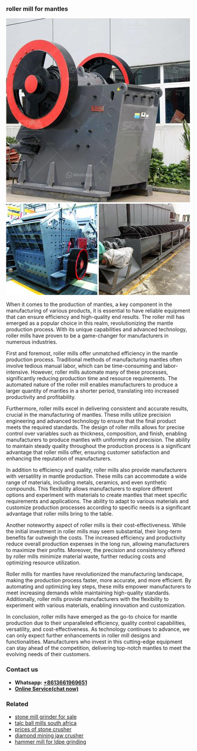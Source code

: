 <h3>roller mill for mantles</h3><img src='1703042434.jpg' alt=''><p>When it comes to the production of mantles, a key component in the manufacturing of various products, it is essential to have reliable equipment that can ensure efficiency and high-quality end results. The roller mill has emerged as a popular choice in this realm, revolutionizing the mantle production process. With its unique capabilities and advanced technology, roller mills have proven to be a game-changer for manufacturers in numerous industries.</p><p>First and foremost, roller mills offer unmatched efficiency in the mantle production process. Traditional methods of manufacturing mantles often involve tedious manual labor, which can be time-consuming and labor-intensive. However, roller mills automate many of these processes, significantly reducing production time and resource requirements. The automated nature of the roller mill enables manufacturers to produce a larger quantity of mantles in a shorter period, translating into increased productivity and profitability.</p><p>Furthermore, roller mills excel in delivering consistent and accurate results, crucial in the manufacturing of mantles. These mills utilize precision engineering and advanced technology to ensure that the final product meets the required standards. The design of roller mills allows for precise control over variables such as thickness, composition, and finish, enabling manufacturers to produce mantles with uniformity and precision. The ability to maintain steady quality throughout the production process is a significant advantage that roller mills offer, ensuring customer satisfaction and enhancing the reputation of manufacturers.</p><p>In addition to efficiency and quality, roller mills also provide manufacturers with versatility in mantle production. These mills can accommodate a wide range of materials, including metals, ceramics, and even synthetic compounds. This flexibility allows manufacturers to explore different options and experiment with materials to create mantles that meet specific requirements and applications. The ability to adapt to various materials and customize production processes according to specific needs is a significant advantage that roller mills bring to the table.</p><p>Another noteworthy aspect of roller mills is their cost-effectiveness. While the initial investment in roller mills may seem substantial, their long-term benefits far outweigh the costs. The increased efficiency and productivity reduce overall production expenses in the long run, allowing manufacturers to maximize their profits. Moreover, the precision and consistency offered by roller mills minimize material waste, further reducing costs and optimizing resource utilization.</p><p>Roller mills for mantles have revolutionized the manufacturing landscape, making the production process faster, more accurate, and more efficient. By automating and optimizing key steps, these mills empower manufacturers to meet increasing demands while maintaining high-quality standards. Additionally, roller mills provide manufacturers with the flexibility to experiment with various materials, enabling innovation and customization.</p><p>In conclusion, roller mills have emerged as the go-to choice for mantle production due to their unparalleled efficiency, quality control capabilities, versatility, and cost-effectiveness. As technology continues to advance, we can only expect further enhancements in roller mill designs and functionalities. Manufacturers who invest in this cutting-edge equipment can stay ahead of the competition, delivering top-notch mantles to meet the evolving needs of their customers.</p><h3>Contact us</h3><ul><li><strong>Whatsapp:&nbsp;<a href="https://wa.me/8613661969651">+8613661969651</a></strong></li><li><a href="https://swt.shibang-china.com/?git&amp;zhl&amp;roller mill for mantles"><strong>Online Service(chat now)</strong></a></li></ul><h3>Related</h3><ul><li><a href='stone mill grinder for sale.md'>stone mill grinder for sale</a></li><li><a href='talc ball mills south africa.md'>talc ball mills south africa</a></li><li><a href='prices of stone crusher.md'>prices of stone crusher</a></li><li><a href='diamond mining jaw crusher.md'>diamond mining jaw crusher</a></li><li><a href='hammer mill for ldpe grinding.md'>hammer mill for ldpe grinding</a></li></ul>